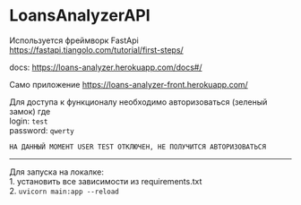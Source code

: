 # LoansAnalyzerAPI

Используется фреймворк FastApi
https://fastapi.tiangolo.com/tutorial/first-steps/

docs: https://loans-analyzer.herokuapp.com/docs#/

Само приложение https://loans-analyzer-front.herokuapp.com/

Для доступа к функционалу необходимо авторизоваться (зеленый замок) где  
login: `test`  
password: `qwerty` 

`НА ДАННЫЙ МОМЕНТ USER TEST ОТКЛЮЧЕН, НЕ ПОЛУЧИТСЯ АВТОРИЗОВАТЬСЯ`
                                                                        
 ***
 Для запуска на локалке:  
      1. установить все зависимости из requirements.txt           
      2. `uvicorn main:app --reload`

